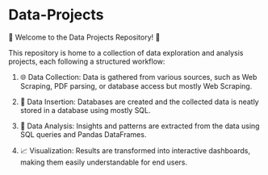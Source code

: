 # Data-Projects

🎉 Welcome to the Data Projects Repository! 🎉

This repository is home to a collection of data exploration and analysis projects, each following a structured workflow:

1. 🌐 Data Collection: Data is gathered from various sources, such as Web Scraping, PDF parsing, or database access but mostly Web Scraping.

2. 💾 Data Insertion: Databases are created and the collected data is neatly stored in a database using mostly SQL.

3. 🔎 Data Analysis: Insights and patterns are extracted from the data using SQL queries and Pandas DataFrames.

4. 📈 Visualization: Results are transformed into interactive dashboards, making them easily understandable for end users.

